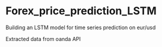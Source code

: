 # Forex_price_prediction_LSTM
Building an LSTM model for time series prediction on eur/usd


Extracted data from oanda API
